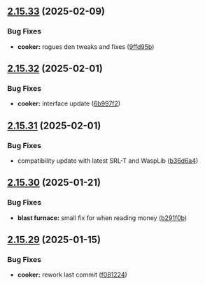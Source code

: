 ## [2.15.33](https://github.com/Torwent/wasp-free/compare/v2.15.32...v2.15.33) (2025-02-09)


### Bug Fixes

* **cooker:** rogues den tweaks and fixes ([9ffd95b](https://github.com/Torwent/wasp-free/commit/9ffd95b0deb6c955964c595ef769a16c32a32676))



## [2.15.32](https://github.com/Torwent/wasp-free/compare/v2.15.31...v2.15.32) (2025-02-01)


### Bug Fixes

* **cooker:** interface update ([6b997f2](https://github.com/Torwent/wasp-free/commit/6b997f238b9af90917c8744852b1af629dd510fd))



## [2.15.31](https://github.com/Torwent/wasp-free/compare/v2.15.30...v2.15.31) (2025-02-01)


### Bug Fixes

* compatibility update with latest SRL-T and WaspLib ([b36d6a4](https://github.com/Torwent/wasp-free/commit/b36d6a47b5b6b1406fbe1662d287e609f5824b87))



## [2.15.30](https://github.com/Torwent/wasp-free/compare/v2.15.29...v2.15.30) (2025-01-21)


### Bug Fixes

* **blast furnace:** small fix for when reading money ([b291f0b](https://github.com/Torwent/wasp-free/commit/b291f0b6419c707c973f79f621180854e40a60fb))



## [2.15.29](https://github.com/Torwent/wasp-free/compare/v2.15.28...v2.15.29) (2025-01-15)


### Bug Fixes

* **cooker:** rework last commit ([f081224](https://github.com/Torwent/wasp-free/commit/f081224df73141914dbe90897158c52725b7bde2))



